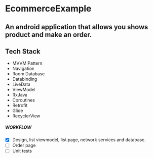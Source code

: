 # EcommerceExample
## An android application that allows you shows product and make an order.

## Tech Stack

 - MVVM Pattern
 - Navigation
 - Room Database
 - Databinding
 - LiveData
 - ViewModel
 - RxJava
 - Coroutines
 - Retrofit
 - Glide
 - RecyclerView


##### WORKFLOW
- [x] Design, list viewmodel, list page, network services and database.
- [ ] Order page
- [ ] Unit tests
